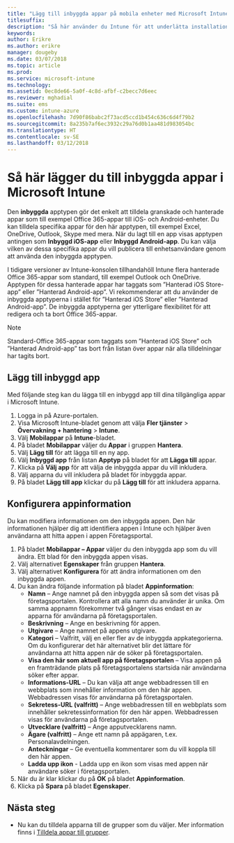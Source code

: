 ```yaml
---
title: "Lägg till inbyggda appar på mobila enheter med Microsoft Intune"
titlesuffix: 
description: "Så här använder du Intune för att underlätta installation av inbyggda appar på mobila enheter."
keywords: 
author: Erikre
ms.author: erikre
manager: dougeby
ms.date: 03/07/2018
ms.topic: article
ms.prod: 
ms.service: microsoft-intune
ms.technology: 
ms.assetid: 0ec8de66-5a0f-4c8d-afbf-c2becc7d6eec
ms.reviewer: mghadial
ms.suite: ems
ms.custom: intune-azure
ms.openlocfilehash: 7d90f86babc2f73acd5ccd1b454c636c6d4f79b2
ms.sourcegitcommit: 8a235b7af6ec3932c29a76d0b1aa481d983054bc
ms.translationtype: HT
ms.contentlocale: sv-SE
ms.lasthandoff: 03/12/2018
---
```

# <a name="how-to-add-built-in-apps-to-microsoft-intune"></a>Så här lägger du till inbyggda appar i Microsoft Intune

Den **inbyggda** apptypen gör det enkelt att tilldela granskade och hanterade appar som till exempel Office 365-appar till iOS- och Android-enheter. Du kan tilldela specifika appar för den här apptypen, till exempel Excel, OneDrive, Outlook, Skype med mera. När du lagt till en app visas apptypen antingen som **Inbyggd iOS-app** eller **Inbyggd Android-app**. Du kan välja vilken av dessa specifika appar du vill publicera till enhetsanvändare genom att använda den inbyggda apptypen.

 I tidigare versioner av Intune-konsolen tillhandahöll Intune flera hanterade Office 365-appar som standard, till exempel Outlook och OneDrive. Apptypen för dessa hanterade appar har taggats som ”Hanterad iOS Store-app” eller ”Hanterad Android-app”. Vi rekommenderar att du använder de inbyggda apptyperna i stället för ”Hanterad iOS Store” eller ”Hanterad Android-app”. De inbyggda apptyperna ger ytterligare flexibilitet för att redigera och ta bort Office 365-appar.

>[!NOTE]
>Standard-Office 365-appar som taggats som ”Hanterad iOS Store” och ”Hanterad Android-app” tas bort från listan över appar när alla tilldelningar har tagits bort.

## <a name="add-built-in-app"></a>Lägg till inbyggd app

Med följande steg kan du lägga till en inbyggd app till dina tillgängliga appar i Microsoft Intune.
1.  Logga in på Azure-portalen.
2.  Visa Microsoft Intune-bladet genom att välja **Fler tjänster** > **Övervakning + hantering** > **Intune**.
3.  Välj **Mobilappar** på **Intune**-bladet.
4.  På bladet **Mobilappar** väljer du **Appar** i gruppen **Hantera**.
5.  Välj **Lägg till** för att lägga till en ny app.
6.  Välj **Inbyggd app** från listan **Apptyp** på bladet för att **Lägga till** appar.
7.  Klicka på **Välj app** för att välja de inbyggda appar du vill inkludera.
8.  Välj apparna du vill inkludera på bladet för inbyggda appar.
9.  På bladet **Lägg till app** klickar du på **Lägg till** för att inkludera apparna.


## <a name="configure-app-information"></a>Konfigurera appinformation

Du kan modifiera informationen om den inbyggda appen. Den här informationen hjälper dig att identifiera appen i Intune och hjälper även användarna att hitta appen i appen Företagsportal.
1.  På bladet **Mobilappar – Appar** väljer du den inbyggda app som du vill ändra. Ett blad för den inbyggda appen visas.
2.  Välj alternativet **Egenskaper** från gruppen **Hantera**.
3.  Välj alternativet **Konfigurera** för att ändra informationen om den inbyggda appen.
4.  Du kan ändra följande information på bladet **Appinformation**:
    -   **Namn** – Ange namnet på den inbyggda appen så som det visas på företagsportalen. Kontrollera att alla namn du använder är unika. Om samma appnamn förekommer två gånger visas endast en av apparna för användarna på företagsportalen.
    -   **Beskrivning** – Ange en beskrivning för appen. 
    -   **Utgivare** – Ange namnet på appens utgivare.
    -   **Kategori** – Valfritt, välj en eller fler av de inbyggda appkategorierna. Om du konfigurerar det här alternativet blir det lättare för användarna att hitta appen när de söker på företagsportalen.
    -   **Visa den här som aktuell app på företagsportalen** – Visa appen på en framträdande plats på företagsportalens startsida när användarna söker efter appar.
    -   **Informations-URL** – Du kan välja att ange webbadressen till en webbplats som innehåller information om den här appen. Webbadressen visas för användarna på företagsportalen.
    -   **Sekretess-URL (valfritt)** – Ange webbadressen till en webbplats som innehåller sekretessinformation för den här appen. Webbadressen visas för användarna på företagsportalen.
    -   **Utvecklare (valfritt)** – Ange apputvecklarens namn.
    -   **Ägare (valfritt)** – Ange ett namn på appägaren, t.ex. Personalavdelningen.
    -   **Anteckningar** – Ge eventuella kommentarer som du vill koppla till den här appen.
    -   **Ladda upp ikon** - Ladda upp en ikon som visas med appen när användare söker i företagsportalen.
3.  När du är klar klickar du på **OK** på bladet **Appinformation**.
4.  Klicka på **Spara** på bladet **Egenskaper**.

## <a name="next-steps"></a>Nästa steg

- Nu kan du tilldela apparna till de grupper som du väljer. Mer information finns i [Tilldela appar till grupper](apps-deploy.md).
